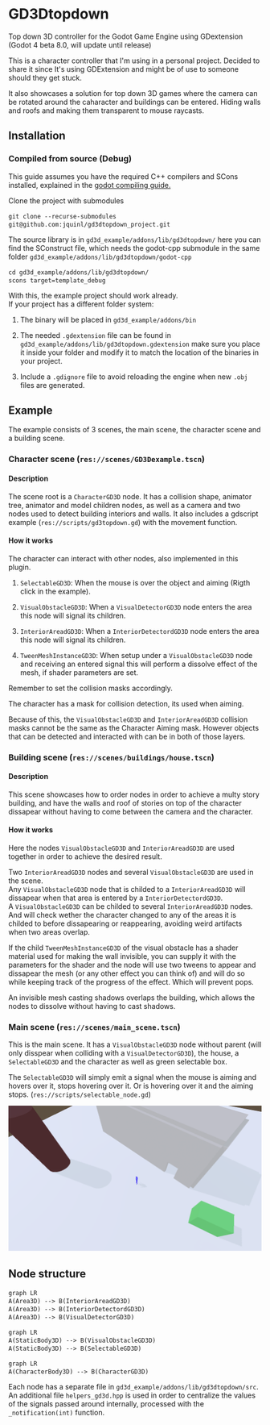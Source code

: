 # GD3Dtopdown
Top down 3D controller for the Godot Game Engine using GDextension (Godot 4 beta 8.0, will update until release)  

This is a character controller that I'm using in a personal project. Decided to share it since It's using GDExtension and might be of use to someone should they get stuck.  

It also showcases a solution for top down 3D games where the camera can be rotated around the caharacter and buildings can be entered. Hiding walls and roofs and making them transparent to mouse raycasts.  

## Installation
### Compiled from source (Debug)  

This guide assumes you have the required C++ compilers and SCons installed, explained in the [godot compiling guide.](https://docs.godotengine.org/en/stable/development/compiling/index.html) 

Clone the project with submodules  
```
git clone --recurse-submodules git@github.com:jquinl/gd3dtopdown_project.git
```  
The source library is in `gd3d_example/addons/lib/gd3dtopdown/` here you can find the SConstruct file, which needs the godot-cpp submodule in the same folder `gd3d_example/addons/lib/gd3dtopdown/godot-cpp`  
```
cd gd3d_example/addons/lib/gd3dtopdown/
scons target=template_debug
```  
With this, the example project should work already.  
If your project has a different folder system:  

1. The binary will be placed in `gd3d_example/addons/bin`  

2. The needed `.gdextension` file can be found in `gd3d_example/addons/lib/gd3dtopdown.gdextension`  make sure you place it inside your folder and modify it to match the location of the binaries in your project.

3. Include a `.gdignore` file to avoid reloading the engine when new `.obj` files are generated.  

## Example
The example consists of 3 scenes, the main scene, the character scene and a building scene.

### Character scene (`res://scenes/GD3Dexample.tscn`)  
#### Description  
  
The scene root is a `CharacterGD3D` node. It has a collision shape, animator tree, animator and model children nodes, as well as a camera and two nodes used to detect building interiors and walls.
It also includes a gdscript example (`res://scripts/gd3topdown.gd`) with the movement function.

#### How it works  

The character can interact with other nodes, also implemented in this plugin.  

1. `SelectableGD3D`: When the mouse is over the object and aiming (Rigth click in the example).

2. `VisualObstacleGD3D`: When a `VisualDetectorGD3D` node enters the area this node will signal its children.  

3. `InteriorAreadGD3D`: When a `InteriorDetectordGD3D` node enters the area this node will signal its children.  

4. `TweenMeshInstanceGD3D`: When setup under a `VisualObstacleGD3D` node and receiving an entered signal this will perform a dissolve effect of the mesh, if shader parameters are set.

Remember to set the collision masks accordingly.

The character has a mask for collision detection, its used when aiming.  

Because of this, the `VisualObstacleGD3D` and `InteriorAreadGD3D` collision masks cannot be the same as the Character Aiming mask. However objects that can be detected and interacted with can be in both of those layers.  

### Building scene (`res://scenes/buildings/house.tscn`)  
#### Description  

This scene showcases how to order nodes in order to achieve a multy story building, and have the walls and roof of stories on top of the character dissapear without having to come between the camera and the character.  

#### How it works  
Here the nodes  `VisualObstacleGD3D` and `InteriorAreadGD3D` are used together in order to achieve the desired result. 

Two `InteriorAreadGD3D` nodes and several `VisualObstacleGD3D` are used in the scene.  
Any `VisualObstacleGD3D` node that is childed to a `InteriorAreadGD3D` will dissapear when that area is entered by a `InteriorDetectordGD3D`.  
A `VisualObstacleGD3D` can be childed to several `InteriorAreadGD3D` nodes. And will check wether the character changed to any of the areas it is childed to before dissapearing or reappearing, avoiding weird artifacts when two areas overlap.  

If the child `TweenMeshInstanceGD3D` of the visual obstacle has a shader material used for making the wall invisible, you can supply it with the parameters for the shader and the node will use two tweens to appear and dissapear the mesh (or any other effect you can think of) and will do so while keeping track of the progress of the effect.
Which will prevent pops.

An invisible mesh casting shadows overlaps the building, which allows the nodes to dissolve without having to cast shadows.

### Main scene (`res://scenes/main_scene.tscn`)

This is the main scene. It has a `VisualObstacleGD3D` node without parent (will only disspear when colliding with a `VisualDetectorGD3D`), the house, a `SelectableGD3D` and the character as well as green selectable box.

The `SelectableGD3D` will simply emit a signal when the mouse is aiming and hovers over it, stops hovering over it. Or is hovering over it and the aiming stops. (`res://scripts/selectable_node.gd`)

![main_scene](./images/main_scene.png "Main Scene")  

## Node structure  
```mermaid
graph LR
A(Area3D) --> B(InteriorAreadGD3D)  
A(Area3D) --> B(InteriorDetectordGD3D)  
A(Area3D) --> B(VisualDetectorGD3D)  
```  
  
```mermaid
graph LR
A(StaticBody3D) --> B(VisualObstacleGD3D)  
A(StaticBody3D) --> B(SelectableGD3D)  
```
  
```mermaid
graph LR
A(CharacterBody3D) --> B(CharacterGD3D)  
```
Each node has a separate file in `gd3d_example/addons/lib/gd3dtopdown/src`. An additional file `helpers_gd3d.hpp` is used in order to centralize the values of the signals passed around internally, processed with the `_notification(int)` function.  

